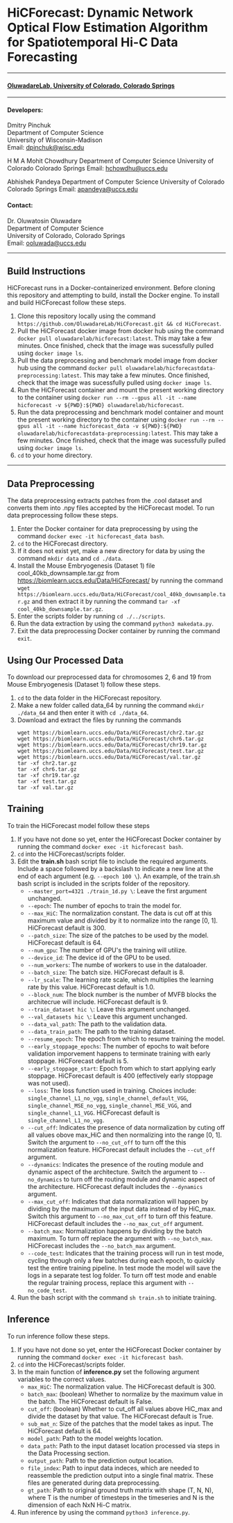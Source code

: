 
# HiCForecast: Dynamic Network Optical Flow Estimation Algorithm for Spatiotemporal Hi-C Data Forecasting
***
#### [OluwadareLab, University of Colorado, Colorado Springs](https://uccs-bioinformatics.com/)
***
#### Developers:

Dmitry Pinchuk <br>
Department of Computer Science <br>
University of Wisconsin-Madison <br>
Email: dpinchuk@wisc.edu <br>

H M A Mohit Chowdhury
Department of Computer Science
University of Colorado Colorado Springs
Email: hchowdhu@uccs.edu

Abhishek Pandeya
Department of Computer Science
University of Colorado Colorado Springs
Email: apandeya@uccs.edu


#### Contact:

Dr. Oluwatosin Oluwadare <br>
Department of Computer Science <br>
University of Colorado, Colorado Springs <br>
Email: ooluwada@uccs.edu <br>
***

## Build Instructions
HiCForecast runs in a Docker-containerized environment. Before cloning this repository and attempting to build, install the Docker engine. To install and build HiCForecast follow these steps. 
1. Clone this repository locally using the command `https://github.com/OluwadareLab/HiCForecast.git && cd HiCForecast`.
2. Pull the HiCForecast docker image from docker hub using the command `docker pull oluwadarelab/hicforecast:latest`. This may take a few minutes. Once finished, check that the image was sucessfully pulled using `docker image ls`.
3. Pull the data preprocessing and benchmark model image from docker hub using the command `docker pull oluwadarelab/hicforecastdata-preprocessing:latest`. This may take a few minutes. Once finished, check that the image was sucessfully pulled using `docker image ls`.
4. Run the HiCForecast container and mount the present working directory to the container using `docker run --rm --gpus all -it --name hicforecast -v ${PWD}:${PWD} oluwadarelab/hicforecast`.
5. Run the data preprocessing and benchmark model container and mount the present working directory to the container using `docker run --rm --gpus all -it --name hicforecast_data -v ${PWD}:${PWD} oluwadarelab/hicforecastdata-preprocessing:latest`. This may take a few minutes. Once finished, check that the image was sucessfully pulled using `docker image ls`.
6.  `cd` to your home directory.
***

## Data Preprocessing
The data preprocessing extracts patches from the .cool dataset and converts them into .npy files accepted by the HiCForecast model. To run data preprocessing follow these steps.
1. Enter the Docker container for data preprocessing by using the command `docker exec -it hicforecast_data bash`.
2. `cd` to the HiCForecast directory.
3. If it does not exist yet, make a new directory for data by using the command `mkdir data` and `cd ./data`.
4. Install the Mouse Embryogenesis (Dataset 1) file cool_40kb_downsample.tar.gz from https://biomlearn.uccs.edu/Data/HiCForecast/ by running the command `wget https://biomlearn.uccs.edu/Data/HiCForecast/cool_40kb_downsample.tar.gz` and then extract it by running the command `tar -xf cool_40kb_downsample.tar.gz`.
5. Enter the scripts folder by running `cd ./../scripts`.
6. Run the data extraction by using the command `python3 makedata.py`.
7. Exit the data preprocessing Docker container by running the command `exit`.

## Using Our Processed Data
To download our preprocessed data for chromosomes 2, 6 and 19 from Mouse Embryogenesis (Dataset 1) follow these steps.
1. `cd` to the data folder in the HiCForecast repository.
2. Make a new folder called data_64 by running the command `mkdir ./data_64` and then enter it with `cd ./data_64`.
3. Download and extract the files by running the commands
   ```
   wget https://biomlearn.uccs.edu/Data/HiCForecast/chr2.tar.gz
   wget https://biomlearn.uccs.edu/Data/HiCForecast/chr6.tar.gz
   wget https://biomlearn.uccs.edu/Data/HiCForecast/chr19.tar.gz
   wget https://biomlearn.uccs.edu/Data/HiCForecast/test.tar.gz
   wget https://biomlearn.uccs.edu/Data/HiCForecast/val.tar.gz
   tar -xf chr2.tar.gz
   tar -xf chr6.tar.gz
   tar -xf chr19.tar.gz
   tar -xf test.tar.gz
   tar -xf val.tar.gz
   ```
## Training
To train the HiCForecast model follow these steps
1. If you have not done so yet, enter the HiCForecast Docker container by running the command `docker exec -it hicforecast bash`.
2. `cd` into the HiCForecast/scripts folder.
3. Edit the **train.sh** bash script file to include the required arguments. Include a space followed by a backslash to indicate a new line at the end of each argument (e.g. `--epoch 100 \`). An example, of the train.sh bash script is included in the scripts folder of the repository.
    * `--master_port=4321 ./train_1d.py \`: Leave the first argument unchanged.
    * `--epoch`: The number of epochs to train the model for.
    * `--max_HiC`: The normalization constant. The data is cut off at this maximum value and divided by it to normalize into the range [0, 1]. HiCForecast default is 300.
    * `--patch_size`: The size of the patches to be used by the model. HiCForecast default is 64.
    * `--num_gpu`: The number of GPU's the training will utilize.
    * `--device_id`: The device id of the GPU to be used.
    * `--num_workers`: The numbe of workers to use in the dataloader.
    * `--batch_size`: The batch size. HiCForecast default is 8.
    * `--lr_scale`: The learning rate scale, which multiplies the learning rate by this value. HiCForecast default is 1.0.
    * `--block_num`: The block number is the number of MVFB blocks the architecrue will include. HiCForecast default is 9.
    * `--train_dataset hic \`: Leave this argument unchanged.
    * `--val_datasets hic \`: Leave this argument unchanged.
    * `--data_val_path`: The path to the validation data. 
    * `--data_train_path`: The path to the training dataset.
    * `--resume_epoch`: The epoch from which to resume training the model.
    * `--early_stoppage_epochs`: The number of epochs to wait before validation imporvement happens to terminate training with early stoppage. HiCForecast default is 5.
    * `--early_stoppage_start`: Epoch from which to start applying early stoppage. HiCForecast default is 400 (effectively early stoppage was not used).
    * `--loss`: The loss function used in training. Choices include: `single_channel_L1_no_vgg`, `single_channel_default_VGG`, `single_channel_MSE_no_vgg`, `single_channel_MSE_VGG`, and `single_channel_L1_VGG`. HiCForecast default is `single_channel_L1_no_vgg`.
    * `--cut_off`: Indicates the presence of data normalization by cuting off all values obove max_HiC and then normalizing into the range [0, 1]. Switch the argument to `--no_cut_off` to turn off the this normalization feature. HiCForecast default includes the `--cut_off` argument.
    * `--dynamics`: Indicates the presence of the routing module and dynamic aspect of the architecture. Switch the argument to `--no_dynamics` to turn off the routing module and dynamic aspect of the architecture. HiCForecast default includes the `--dynamics` argument.
    * `--max_cut_off`: Indicates that data normalization will happen by dividing by the maximum of the input data instead of by HiC_max. Switch this argument to `--no_max_cut_off` to turn off this feature. HiCForecast default includes the `--no_max_cut_off` argument.
    * `--batch_max`: Normalization happens by dividing by the batch maximum. To turn off replace the argument with `--no_batch_max`. HiCForecast includes the `--no_batch_max` argument.
    * `--code_test`: Indicates that the training process will run in test mode, cycling through only a few batches during each epoch, to quickly test the entire training pipeline. In test mode the model will save the logs in a separate test log folder. To turn off test mode and enable the regular training process, replace this argument with `--no_code_test`.
4. Run the bash script with the command `sh train.sh` to initiate training.

## Inference
To run inference follow these steps.
1. If you have not done so yet, enter the HiCForecast Docker container by running the command `docker exec -it hicforecast bash`.
2. `cd` into the HiCForecast/scripts folder.
3. In the main function of **inference.py** set the following argument variables to the correct values.
   * `max_HiC`: The normalization value. The HiCForecast default is 300.
   * `batch_max`: (boolean) Whether to normalize by the maximum value in the batch. The HiCForecast default is False.
   * `cut_off`: (boolean) Whether to cut_off all values above HiC_max and divide the dataset by that value. The HiCForecast default is True.
   * `sub_mat_n`: Size of the patches that the model takes as input. The HiCForecast default is 64.
   * `model_path`: Path to the model weights location.
   * `data_path`: Path to the input dataset location processed via steps in the Data Processing section.
   * `output_path`: Path to the prediction output location.
   * `file_index`: Path to input data indeces, which are needed to reassemble the prediction output into a single final matrix. These files are generated during data preprocessing.
   * `gt_path`: Path to original ground truth matrix with shape (T, N, N), where T is the number of timesteps in the timeseries and N is the dimension of each NxN Hi-C matrix.
4. Run inference by using the command `python3 inference.py`.


